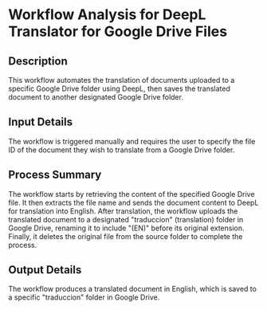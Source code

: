 # Workflow Analysis for DeepL Translator for Google Drive Files

## Description
This workflow automates the translation of documents uploaded to a specific Google Drive folder using DeepL, then saves the translated document to another designated Google Drive folder.

## Input Details
The workflow is triggered manually and requires the user to specify the file ID of the document they wish to translate from a Google Drive folder.

## Process Summary
The workflow starts by retrieving the content of the specified Google Drive file. It then extracts the file name and sends the document content to DeepL for translation into English. After translation, the workflow uploads the translated document to a designated "traduccion" (translation) folder in Google Drive, renaming it to include "(EN)" before its original extension. Finally, it deletes the original file from the source folder to complete the process.

## Output Details
The workflow produces a translated document in English, which is saved to a specific "traduccion" folder in Google Drive.
